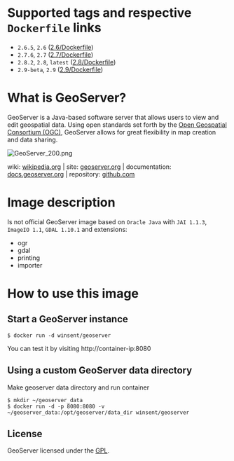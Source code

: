 # Supported tags and respective `Dockerfile` links #

- `2.6.5`, `2.6` ([2.6/Dockerfile](https://bitbucket.org/ololoteam/geoserver-docker/src/default/2.6))
- `2.7.6`, `2.7` ([2.7/Dockerfile](https://bitbucket.org/ololoteam/geoserver-docker/src/default/2.7))
- `2.8.2`, `2.8`, `latest` ([2.8/Dockerfile](https://bitbucket.org/ololoteam/geoserver-docker/src/default/2.8))
- `2.9-beta`, `2.9` ([2.9/Dockerfile](https://bitbucket.org/ololoteam/geoserver-docker/src/default/2.9))

# What is GeoServer? #
GeoServer is a Java-based software server that allows users to view and edit geospatial data. Using open standards set forth by the [Open Geospatial Consortium (OGC)](http://www.opengeospatial.org/), GeoServer allows for great flexibility in map creation and data sharing.

![GeoServer_200.png](http://static.geoserver.org/images/GeoServer_200.png)

wiki: [wikipedia.org](https://wikipedia.org/wiki/GeoServer) | site: [geoserver.org](http://geoserver.org/) | documentation: [docs.geoserver.org](http://docs.geoserver.org/) | repository: [github.com](https://github.com/geoserver/geoserver)
# Image description #

Is not official GeoServer image based on `Oracle Java` with `JAI 1.1.3`, `ImageIO 1.1`, `GDAL 1.10.1` and extensions:

* ogr
* gdal
* printing
* importer

# How to use this image #
## Start a GeoServer instance ##

```console
$ docker run -d winsent/geoserver

```
You can test it by visiting http://container-ip:8080

## Using a custom GeoServer data directory ##
Make geoserver data directory and run container
```console
$ mkdir ~/geoserver_data
$ docker run -d -p 8080:8080 -v ~/geoserver_data:/opt/geoserver/data_dir winsent/geoserver

```

## License ##
GeoServer licensed under the [GPL](http://www.gnu.org/licenses/old-licenses/gpl-2.0.html).
